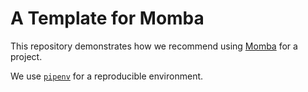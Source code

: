 # A Template for Momba

This repository demonstrates how we recommend using [Momba](https://github.com/koehlma/momba) for a project.

We use [`pipenv`](https://pypi.org/project/pipenv/) for a reproducible environment.
